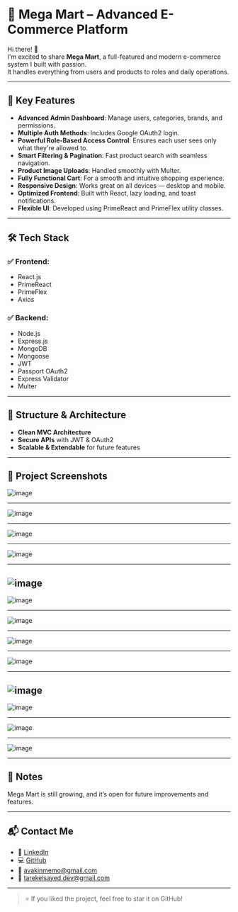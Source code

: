 # 🛒 Mega Mart – Advanced E-Commerce Platform

Hi there! 👋  
I'm excited to share **Mega Mart**, a full-featured and modern e-commerce system I built with passion.  
It handles everything from users and products to roles and daily operations.

---

## 🚀 Key Features

- **Advanced Admin Dashboard**: Manage users, categories, brands, and permissions.
- **Multiple Auth Methods**: Includes Google OAuth2 login.
- **Powerful Role-Based Access Control**: Ensures each user sees only what they're allowed to.
- **Smart Filtering & Pagination**: Fast product search with seamless navigation.
- **Product Image Uploads**: Handled smoothly with Multer.
- **Fully Functional Cart**: For a smooth and intuitive shopping experience.
- **Responsive Design**: Works great on all devices — desktop and mobile.
- **Optimized Frontend**: Built with React, lazy loading, and toast notifications.
- **Flexible UI**: Developed using PrimeReact and PrimeFlex utility classes.

---

## 🛠️ Tech Stack

### ✅ Frontend:
- React.js  
- PrimeReact  
- PrimeFlex  
- Axios  

### ✅ Backend:
- Node.js  
- Express.js  
- MongoDB  
- Mongoose  
- JWT  
- Passport OAuth2  
- Express Validator  
- Multer  

---

## 🧠 Structure & Architecture

- **Clean MVC Architecture**  
- **Secure APIs** with JWT & OAuth2  
- **Scalable & Extendable** for future features

---

## 📸 Project Screenshots

![image](https://github.com/user-attachments/assets/ab0ea81c-b4dd-4652-bc57-d0dc8e3e9c35)

---
![image](https://github.com/user-attachments/assets/43b5e693-6197-4f58-bcf9-0d8a1253c188)

----
![image](https://github.com/user-attachments/assets/96367fc2-f304-41f6-b4b7-5e084d0b58e4)

----
![image](https://github.com/user-attachments/assets/04022954-7b22-4ddd-ab41-40f723764171)

-----
![image](https://github.com/user-attachments/assets/e84ec25d-e6a6-47b2-b2d5-aaa0608051b4)
----

![image](https://github.com/user-attachments/assets/9b4e4ab4-6a5a-415d-b1cf-628a3501cdd8)

----
![image](https://github.com/user-attachments/assets/898a3c7e-4599-4678-a053-19a887c5e9c5)

----
![image](https://github.com/user-attachments/assets/91ebe1b4-2a93-4326-a15a-9b7afa2e6669)

-----
![image](https://github.com/user-attachments/assets/658be30f-cba8-487d-b695-c89da0a56bbd)

---
![image](https://github.com/user-attachments/assets/cb8c961f-65bd-4cb2-9645-fea118336898)
---
![image](https://github.com/user-attachments/assets/ce29fb37-c7aa-4e16-8c06-8bc57b9f29ed)

---
![image](https://github.com/user-attachments/assets/4227e722-eb3b-4a08-9f11-5f05132188b6)

---
![image](https://github.com/user-attachments/assets/b476e832-66c1-4de9-a6f3-a8f5bbb1c548)

---
## 📌 Notes

Mega Mart is still growing, and it’s open for future improvements and features.

---

## 📬 Contact Me

- 💼 [LinkedIn](https://www.linkedin.com/in/tarek-el-sayed-06139631b)
- 💻 [GitHub](https://github.com/tareksayedhassan)
- 📧 avakinmemo@gmail.com
- 📧 tarekelsayed.dev@gmail.com 

---

> ⭐ If you liked the project, feel free to star it on GitHub!
